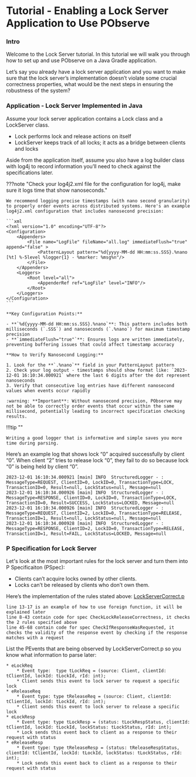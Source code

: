 # Tutorial - Enabling a Lock Server Application to Use PObserve

### Intro

Welcome to the Lock Server tutorial. In this tutorial we will walk you through how to set up and use PObserve on a Java Gradle application.

Let’s say you already have a lock server application and you want to make sure that the lock server’s implementation doesn’t violate some crucial correctness properties, what would be the next steps in ensuring the robustness of the system? 

### Application - Lock Server Implemented in Java

Assume your lock server application contains a Lock class and a LockServer class.

* Lock performs lock and release actions on itself
* LockServer keeps track of all locks; it acts as a bridge between clients and locks

Aside from the application itself, assume you also have a log builder class with log4j to record information you’ll need to check against the specifications later.

???note "Check your log4j2.xml file for the configuration for log4j, make sure it logs time that show nanoseconds."

    We recommend logging precise timestamps (with nano second granularity) to properly order events across distributed systems. Here's an example log4j2.xml configuration that includes nanosecond precision:

    ```xml
    <?xml version="1.0" encoding="UTF-8"?>
    <Configuration>
        <Appenders>
            <File name="LogFile" fileName="all.log" immediateFlush="true" append="false" >
                <PatternLayout pattern="%d{yyyy-MM-dd HH:mm:ss.SSS}.%nano [%t] %-5level %logger{1} - %marker: %msg%n"/>
            </File>
        </Appenders>
        <Loggers>
            <Root level="all">
                <AppenderRef ref="LogFile" level="INFO"/>
            </Root>
        </Loggers>
    </Configuration>
    ```

    **Key Configuration Points:**
    
    - **`%d{yyyy-MM-dd HH:mm:ss.SSS}.%nano`**: This pattern includes both milliseconds (`.SSS`) and nanoseconds (`.%nano`) for maximum timestamp precision
    - **`immediateFlush="true"`**: Ensures logs are written immediately, preventing buffering issues that could affect timestamp accuracy
    
    **How to Verify Nanosecond Logging:**
    
    1. Look for the **`.%nano`** field in your PatternLayout pattern
    2. Check your log output - timestamps should show format like: `2023-12-01 16:10:34.000921` where the last 6 digits after the dot represent nanoseconds
    3. Verify that consecutive log entries have different nanosecond values when events occur rapidly
    
    :warning: **Important**: Without nanosecond precision, PObserve may not be able to correctly order events that occur within the same millisecond, potentially leading to incorrect specification checking results.


!!!tip ""

    Writing a good logger that is informative and simple saves you more time during parsing.


Here’s an example log that shows lock “0” acquired successfully by client “0”. When client “2” tries to release lock “0”, they fail to do so because lock “0” is being held by client “0”.

    2023-12-01 16:10:34.000921 [main] INFO  StructuredLogger - : MessageType=REQUEST, ClientID=0, LockID=0, TransactionType=LOCK, TransactionID=0, Result=null, LockStatus=null, Message=null
    2023-12-01 16:10:34.000926 [main] INFO  StructuredLogger - : MessageType=RESPONSE, ClientID=0, LockID=0, TransactionType=LOCK, TransactionID=0, Result=SUCCESS, LockStatus=LOCKED, Message=null
    2023-12-01 16:10:34.000926 [main] INFO  StructuredLogger - : MessageType=REQUEST, ClientID=2, LockID=0, TransactionType=RELEASE, TransactionID=1, Result=null, LockStatus=null, Message=null
    2023-12-01 16:10:34.000928 [main] INFO  StructuredLogger - : MessageType=RESPONSE, ClientID=2, LockID=0, TransactionType=RELEASE, TransactionID=1, Result=FAIL, LockStatus=LOCKED, Message=null

### P Specification for Lock Server
Let's look at the most important rules for the lock server and turn them into P Specificaiton (PSpec):

* Clients can’t acquire locks owned by other clients.
* Locks can’t be released by clients who don’t own them.

Here’s the implementation of the rules stated above: [LockServerCorrect.p](https://github.com/p-org/P/blob/dev/pobserve/Src/PObserve/Examples/LockServerPObserve/src/main/PSpec/LockServerCorrect.p)

    line 13-17 is an example of how to use foreign function, it will be explained later
    line 8-43 contain code for spec CheckLockReleaseCorrectness, it checks the 2 rules specified above
    line 45-68 contain code for spec CheckIfResponseWasRequested, it checks the validity of the response event by checking if the response matches with a request

List the PEvents that are being observed by LockServerCorrect.p so you know what information to parse later:

    * eLockReq
        * Event type:  type tLockReq = (source: Client, clientId: tClientId, lockId: tLockId, rId: int);
        * Client sends this event to lock server to request a specific lock
    * eReleaseReq
        * Event type: type tReleaseReq = (source: Client, clientId: tClientId, lockId: tLockId, rId: int);
        * Client sends this event to lock server to release a specific lock
    * eLockResp
        * Event type: type tLockResp = (status: tLockRespStatus, clientId: tClientId, lockId: tLockId, lockStatus: tLockStatus, rId: int);
        * Lock sends this event back to client as a response to their request with status
    * eReleaseResp
        * Event type: type tReleaseResp = (status: tReleaseRespStatus, clientId: tClientId, lockId: tLockId, lockStatus: tLockStatus, rId: int);
        * Lock sends this event back to client as a response to their request with status